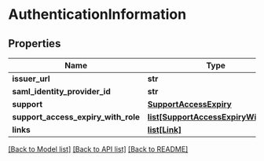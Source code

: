 # AuthenticationInformation


## Properties
Name | Type | Description | Notes
------------ | ------------- | ------------- | -------------
**issuer_url** | **str** |  | 
**saml_identity_provider_id** | **str** |  | [optional] 
**support** | [**SupportAccessExpiry**](SupportAccessExpiry.md) |  | [optional] 
**support_access_expiry_with_role** | [**list[SupportAccessExpiryWithRole]**](SupportAccessExpiryWithRole.md) |  | [optional] 
**links** | [**list[Link]**](Link.md) |  | [optional] 

[[Back to Model list]](../README.md#documentation-for-models) [[Back to API list]](../README.md#documentation-for-api-endpoints) [[Back to README]](../README.md)


